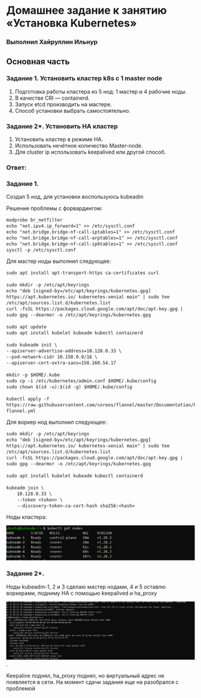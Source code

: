 # Домашнее задание к занятию  «Установка Kubernetes»

### Выполнил Хайруллин Ильнур

## Основная часть

### Задание 1. Установить кластер k8s с 1 master node

1. Подготовка работы кластера из 5 нод: 1 мастер и 4 рабочие ноды.
2. В качестве CRI — containerd.
3. Запуск etcd производить на мастере.
4. Способ установки выбрать самостоятельно.


### Задание 2*. Установить HA кластер

1. Установить кластер в режиме HA.
2. Использовать нечётное количество Master-node.
3. Для cluster ip использовать keepalived или другой способ.


### Ответ:

### Задание 1.

Создал 5 нод, для установки воспользуюсь kubeadm

Решение проблемы с форвардингом:
    
    modprobe br_netfilter
    echo "net.ipv4.ip_forward=1" >> /etc/sysctl.conf
    echo "net.bridge.bridge-nf-call-iptables=1" >> /etc/sysctl.conf
    echo "net.bridge.bridge-nf-call-arptables=1" >> /etc/sysctl.conf
    echo "net.bridge.bridge-nf-call-ip6tables=1" >> /etc/sysctl.conf
    sysctl -p /etc/sysctl.conf

Для мастер ноды выполнил следующее:

    sudo apt install apt-transport-https ca-certificates curl

    sudo mkdir -p /etc/apt/keyrings
    echo "deb [signed-by=/etc/apt/keyrings/kubernetes.gpg] https://apt.kubernetes.io/ kubernetes-xenial main" | sudo tee /etc/apt/sources.list.d/kubernetes.list
    curl -fsSL https://packages.cloud.google.com/apt/doc/apt-key.gpg | sudo gpg --dearmor -o /etc/apt/keyrings/kubernetes.gpg

    sudo apt update
    sudo apt install kubelet kubeadm kubectl containerd

    sudo kubeadm init \
    --apiserver-advertise-address=10.128.0.33 \
    --pod-network-cidr 10.150.0.0/16 \
    --apiserver-cert-extra-sans=158.160.54.17

    mkdir -p $HOME/.kube
    sudo cp -i /etc/kubernetes/admin.conf $HOME/.kube/config
    sudo chown $(id -u):$(id -g) $HOME/.kube/config

    kubectl apply -f https://raw.githubusercontent.com/coreos/flannel/master/Documentation/kube-flannel.yml
Для воркер нод выполнил следующее:

    sudo mkdir -p /etc/apt/keyrings
    echo "deb [signed-by=/etc/apt/keyrings/kubernetes.gpg] https://apt.kubernetes.io/ kubernetes-xenial main" | sudo tee /etc/apt/sources.list.d/kubernetes.list
    curl -fsSL https://packages.cloud.google.com/apt/doc/apt-key.gpg | sudo gpg --dearmor -o /etc/apt/keyrings/kubernetes.gpg

    sudo apt install kubelet kubeadm kubectl containerd

    kubeadm join \
        10.128.0.33 \
        --token <token> \
        --discovery-token-ca-cert-hash sha256:<hash>

Ноды кластера:

![1](img/1.png)

### Задание 2*.

Ноды kubeadm-1, 2 и 3 cделаю мастер нодами, 4 и 5 оставлю воркерами, подниму HA c помощью keepalived и ha_proxy

![2](img/2.png).

Keepalive поднял, ha_proxy поднял, но виртуальный адрес не появляется в сети. На момент сдачи задания еще на разобрался с проблемой